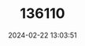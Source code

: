 ---
title: "136110"
category: "Rhinella achavali"
draft: false
date: 2024-02-22 13:03:51
languages:
  Spanish; Castilian: ["Achavalito de las Sierras", "Sapo de Achaval"]
  English: ["Achaval’s Toad"]
---